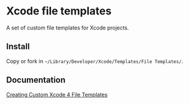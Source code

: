 # Xcode file templates

A set of custom file templates for Xcode projects.

## Install 

Copy or fork in `~/Library/Developer/Xcode/Templates/File Templates/`.

## Documentation

[Creating Custom Xcode 4 File Templates](http://www.bobmccune.com/2012/03/04/creating-custom-xcode-4-file-templates/)